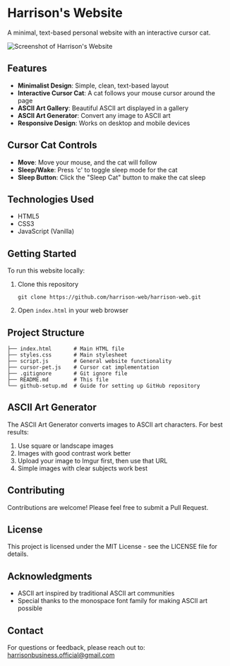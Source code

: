 # Harrison's Website

A minimal, text-based personal website with an interactive cursor cat.

![Screenshot of Harrison's Website](screenshot.png)

## Features

- **Minimalist Design**: Simple, clean, text-based layout
- **Interactive Cursor Cat**: A cat follows your mouse cursor around the page
- **ASCII Art Gallery**: Beautiful ASCII art displayed in a gallery
- **ASCII Art Generator**: Convert any image to ASCII art
- **Responsive Design**: Works on desktop and mobile devices

## Cursor Cat Controls

- **Move**: Move your mouse, and the cat will follow
- **Sleep/Wake**: Press 'c' to toggle sleep mode for the cat
- **Sleep Button**: Click the "Sleep Cat" button to make the cat sleep

## Technologies Used

- HTML5
- CSS3
- JavaScript (Vanilla)

## Getting Started

To run this website locally:

1. Clone this repository
   ```
   git clone https://github.com/harrison-web/harrison-web.git
   ```
2. Open `index.html` in your web browser

## Project Structure

```
├── index.html       # Main HTML file
├── styles.css       # Main stylesheet
├── script.js        # General website functionality
├── cursor-pet.js    # Cursor cat implementation
├── .gitignore       # Git ignore file
├── README.md        # This file
└── github-setup.md  # Guide for setting up GitHub repository
```

## ASCII Art Generator

The ASCII Art Generator converts images to ASCII art characters. For best results:

1. Use square or landscape images
2. Images with good contrast work better
3. Upload your image to Imgur first, then use that URL
4. Simple images with clear subjects work best

## Contributing

Contributions are welcome! Please feel free to submit a Pull Request.

## License

This project is licensed under the MIT License - see the LICENSE file for details.

## Acknowledgments

- ASCII art inspired by traditional ASCII art communities
- Special thanks to the monospace font family for making ASCII art possible

## Contact

For questions or feedback, please reach out to: harrisonbusiness.official@gmail.com 